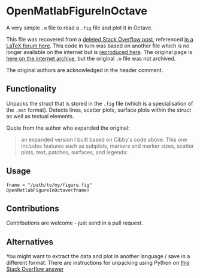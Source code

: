 # OpenMatlabFigureInOctave
A very simple `.m` file to read a `.fig` file and plot it in Octave.

This file was recovered from a [deleted Stack Overflow post][2], referenced [in a LaTeX forum here](http://www.latex-community.org/forum/viewtopic.php?f=46&t=4222).  This code in turn was based on another file which is no longer available on the internet but is [reproduced here](http://www.latex-community.org/forum/viewtopic.php?p=78728#p78728).  The original page is [here on the internet archive][1], but the original `.m` file was not archived.

The original authors are acknowledged in the header comment.

## Functionality

Unpacks the struct that is stored in the `.fig` file (which is a specialisation of the `.mat` format).  Detects lines, scatter plots, surface plots within the struct as well as textual elements.

Quote from the author who expanded the original:

> an expanded version I built based on Cibby's code above. This one includes features such as subplots, markers and marker sizes, scatter plots, text, patches, surfaces, and legends: 

## Usage

    fname = "/path/to/my/figure.fig"
    OpenMatlabFigureInOctave(fname)
    
## Contributions

Contributions are welcome - just send in a pull request.

## Alternatives

You might want to extract the data and plot in another language / save in a different format.  There are instructions for unpacking using Python on [this Stack Overflow answer][3]

[1]: http://web.archive.org/web/20100713030737/http://www.ee.usyd.edu.au/~cibby/OCTread_FIG.htm
[2]: http://stackoverflow.com/questions/11902650/program-to-open-fig-files-saved-by-matlab/16490536#16490536
[3]: [http://stackoverflow.com/a/36923358/838992]
